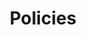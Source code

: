 ---
last_modified_at: 2023-05-15
no_link_title:    false 
no_excerpt:       false 
hide_image:       false

layout:           plain
cover:            false
sidebar:          false
order:            0

image:
  path:           /assets/img/policies/banner.png
  srcset:
    1920w:        /assets/img/policies/banner@1x.png
    960w:         /assets/img/policies/banner@0,5x.png
    480w:         /assets/img/policies/banner@0,25x.png

title:            Policies
description:      All web policies
hide_description: false
permalink:        /Policies/

show_collection:  policies
---